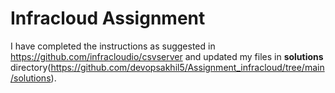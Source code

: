 # Infracloud Assignment

I have completed the instructions as suggested in https://github.com/infracloudio/csvserver and updated my files in **solutions** directory(https://github.com/devopsakhil5/Assignment_infracloud/tree/main/solutions).
